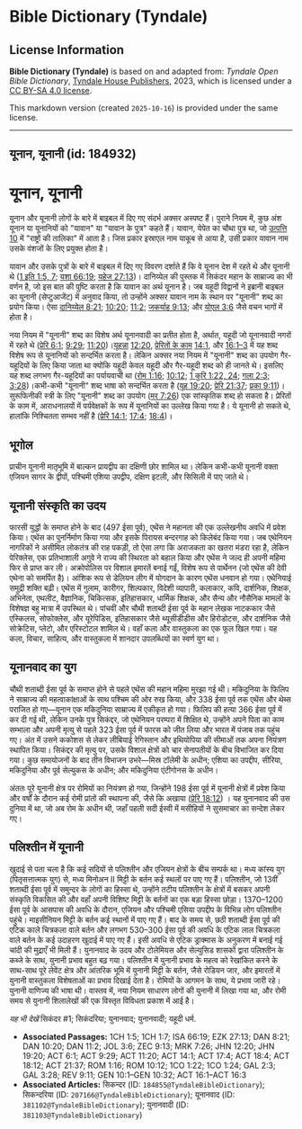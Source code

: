 # Bible Dictionary (Tyndale)

## License Information

**Bible Dictionary (Tyndale)** is based on and adapted from: _Tyndale Open Bible Dictionary_, [Tyndale House Publishers](https://tyndaleopenresources.com/), 2023, which is licensed under a [CC BY-SA 4.0 license](https://creativecommons.org/licenses/by-sa/4.0/legalcode.en).

This markdown version (created `2025-10-16`) is provided under the same license.



--------------------------------

## यूनान, यूनानी (id: 184932)

यूनान, यूनानी
=============

यूनान और यूनानी लोगों के बारे में बाइबल में दिए गए संदर्भ अक्सर अस्पष्ट हैं। पुराने नियम में, कुछ अंश यूनान या यूनानियों को "यावान" या "यावान के पुत्र" कहते हैं। यावान, येपेत का चौथा पुत्र था, जो [उत्पत्ति 10](https://ref.ly/Gen10:1-Gen10:32) में "राष्ट्रों की तालिका" में आता है। जिस प्रकार इस्राएल नाम याकूब से आया है, उसी प्रकार यावान नाम उसके वंशजों के लिए प्रयुक्त होता है।

यावान और उसके पुत्रों के बारे में बाइबल में दिए गए विवरण दर्शाते हैं कि वे यूनान देश में रहते थे और यूनानी थे ([1 इति 1:5, 7](https://ref.ly/1Chr1:5,1Chr1:7); [यशा 66:19](https://ref.ly/Isa66:19); [यहेज 27:13](https://ref.ly/Ezek27:13))। दानिय्येल की पुस्तक में सिकंदर महान के साम्राज्य का भी वर्णन है, जो इस बात की पुष्टि करता है कि यावान का अर्थ यूनान है। जब यहूदी विद्वानों ने इब्रानी बाइबल का यूनानी (सेप्टुआजेंट) में अनुवाद किया, तो उन्होंने अक्सर यावान नाम के स्थान पर "यूनानी" शब्द का प्रयोग किया। ऐसा [दानिय्येल 8:21](https://ref.ly/Dan8:21); [10:20](https://ref.ly/Dan10:20); [11:2](https://ref.ly/Dan11:2); [जकर्याह 9:13](https://ref.ly/Zech9:13); और [योएल 3:6](https://ref.ly/Joel3:6) जैसे वचन भागों में होता है। 

नया नियम में "यूनानी" शब्द का विशेष अर्थ यूनानवादी का प्रतीत होता है, अर्थात, यहूदी जो यूनानवादी नगरों में रहते थे ([प्रेरि 6:1](https://ref.ly/Acts6:1); [9:29](https://ref.ly/Acts9:29); [11:20](https://ref.ly/Acts11:20))।[यूह](https://ref.ly/John12:20)[न्ना](https://ref.ly/John12:20) [12:20](https://ref.ly/John12:20), [प्रेरि](https://ref.ly/Acts14:1)[तों के काम](https://ref.ly/Acts14:1) [14:1](https://ref.ly/Acts14:1), और [16:1–3](https://ref.ly/Acts16:1-Acts16:3) में यह शब्द विशेष रूप से यूनानियों को सन्दर्भित करता है। लेकिन अक्सर नया नियम में "यूनानी" शब्द का उपयोग गैर\-यहूदियों के लिए किया जाता था क्योंकि यहूदी केवल यहूदी और गैर\-यहूदी शब्द को ही जानते थे। इसलिए यह शब्द लगभग गैर\-यहूदियों का पर्यायवाची था ([रोम 1:16](https://ref.ly/Rom1:16); [10:12](https://ref.ly/Rom10:12); [1 कुरि 1:22, 24](https://ref.ly/1Cor1:22,1Cor1:24); [गला 2:3](https://ref.ly/Gal2:3); [3:28](https://ref.ly/Gal3:28))।कभी\-कभी "यूनानी" शब्द भाषा को सन्दर्भित करता है ([यूह 19:20](https://ref.ly/John19:20); [प्रेरि 21:37](https://ref.ly/Acts21:37); [प्रका 9:11](https://ref.ly/Rev9:11))।सुरूफ‍िनीकी स्त्री के लिए "यूनानी" शब्द का उपयोग ([मर 7:26](https://ref.ly/Mark7:26)) एक सांस्कृतिक शब्द हो सकता है। प्रेरितों के काम में, आराधनालयों में पर्यवेक्षकों के रूप में यूनानियों का उल्लेख किया गया है। ये यूनानी हो सकते थे, हालांकि निश्चितता सम्भव नहीं है ([प्रेरि 14:1](https://ref.ly/Acts14:1); [17:4](https://ref.ly/Acts17:4); [18:4](https://ref.ly/Acts18:4))।

भूगोल
-----

प्राचीन यूनानी मातृभूमि में बाल्कन प्रायद्वीप का दक्षिणी छोर शामिल था। लेकिन कभी\-कभी यूनानी वक्ता एजियन सागर के द्वीपों, पश्चिमी एशिया उपद्वीप, दक्षिण इटली, और सिसिली में पाए जाते थे।

यूनानी संस्कृति का उदय
----------------------

फारसी युद्धों के समाप्त होने के बाद (497 ईसा पूर्व), एथेंस ने महानता की एक उल्लेखनीय अवधि में प्रवेश किया। एथेंस का पुनर्निर्माण किया गया और इसके पिरायस बन्दरगाह को किलेबंद किया गया। जब एथेनियन नागरिकों ने असीमित लोकतंत्र की राह पकड़ी, तो ऐसा लगा कि अराजकता का खतरा मंडरा रहा है, लेकिन पेरिक्लेस, एक प्रतिभाशाली अगुवे ने राज्य की स्थिरता को बहाल किया और एथेंस ने जल्द ही अपनी महिमा फिर से प्राप्त कर ली। अक्रोपोलिस पर विशाल इमारतें बनाई गईं, विशेष रूप से पार्थेनन (जो एथेंस की देवी एथेना को समर्पित है)। आंशिक रूप से डेलियन लीग में योगदान के कारण एथेंस धनवान हो गया। एथेनियाई समुद्री शक्ति बढ़ी। एथेंस में गुलाम, कारीगर, शिल्पकार, विदेशी व्यापारी, कलाकार, कवि, दार्शनिक, शिक्षक, अभिनेता, एथलीट, वैज्ञानिक, चिकित्सक, इतिहासकार, धार्मिक शिक्षक, और सैन्य और नौसैनिक मामलों के विशेषज्ञ बहु मात्रा में उपस्थित थे। पांचवीं और चौथी शताब्दी ईसा पूर्व के महान लेखक नाटककार जैसे एस्किलस, सोफोक्लेस, और यूरेपिडिस, इतिहासकार जैसे थ्यूसीडीडीस और हिरोडोटस, और दार्शनिक जैसे सोक्रेटिस, प्लेटो, और एरिस्टोटल शामिल थे। वहाँ कला और वास्तुकला का एक फूल खिल गया। यह कला, विचार, साहित्य, और वास्तुकला में शानदार उपलब्धियों का स्वर्ण युग था।

यूनानवाद का युग
---------------

चौथी शताब्दी ईसा पूर्व के समाप्त होने से पहले एथेंस की महान महिमा मुरझा गई थी। मकिदुनिया के फिलिप ने साम्राज्य की महत्वाकांक्षाओं के साथ पश्चिम की ओर रुख किया, और 338 ईसा पूर्व तक एथेंस और थेब्स पराजित हो गए—यूनान एक मकिदुनिया साम्राज्य में एकीकृत हो गया। फिलिप की हत्या 366 ईसा पूर्व में कर दी गई थी, लेकिन उनके पुत्र सिकंद्दर, जो एथेनियन परम्परा में शिक्षित थे, उन्होंने अपने पिता का काम सम्भाला और अपनी मृत्यु से पहले 323 ईसा पूर्व में फारस को जीत लिया और भारत में पंजाब तक पहुंच गए। अंत में उसने ककोशस से लेकर लीबियाई रेगिस्तान और इथियोपिया की सीमाओं तक अपना नियंत्रण स्थापित किया। सिकंद्दर की मृत्यु पर, उसके विशाल क्षेत्रों को चार सेनापतीयों के बीच विभाजित कर दिया गया। कुछ समायोजनों के बाद तीन विभाजन उभरे—मिस्र टॉलेमी के अधीन; एशिया का उपद्दीप, सीरिया, मकिदुनिया और पूर्व सेल्युकस के अधीन; और मकिदुनिया एंटीगोनस के अधीन।

अंततः पूरे यूनानी क्षेत्र पर रोमियों का नियंत्रण हो गया, जिन्होंने 198 ईसा पूर्व में यूनानी क्षेत्रों में प्रवेश किया और वर्षों के दौरान कई रोमी प्रांतों की स्थापना की, जैसे कि अखाया ([प्रेरि 18:12](https://ref.ly/Acts18:12)) । यह युनानवाद की उस दुनिया में था, जो अब रोम के अधीन थी, जहाँ पहली सदी ईस्वी में मसीहियों ने सुसमाचार का सन्देश लेकर गए। 

पलिश्तीन में यूनानी
-------------------

खुदाई से पता चला है कि कई सदियों से पलिश्तीन और एजियन क्षेत्रों के बीच सम्पर्क था। मध्य कांस्य युग (पितृसत्तात्मक युग) से, मध्य मिनोअन II मिट्टी के बर्तन कई स्थलों पर पाए गए हैं। पलिश्तीन, जो 13वीं शताब्दी ईसा पूर्व में समुन्दर के लोगों का हिस्सा थे, उन्होंने तटीय पलिश्तीन के क्षेत्रों में बसकर अपनी संस्कृति विकसित की और वहाँ अपनी विशिष्ट मिट्टी के बर्तनों का एक बड़ा हिस्सा छोड़ा। 1370–1200 ईसा पूर्व के आसपास की अवधि के दौरान, एजियन और पश्चिमी एसिया उपद्दीप के विभिन्न लोग पलिश्तीन पहुंचे। माइसीनियन मिट्टी के बर्तन कई स्थानों में पाए गए हैं। बाद के समय से, छठी शताब्दी ईसा पूर्व की एटिक काले चित्रकला वाले बर्तन और लगभग 530–300 ईसा पूर्व की अवधि के एटिक लाल चित्रकला वाले बर्तन के कई उदाहरण खुदाई में पाए गए हैं। इसी अवधि से एटिक ड्राक्मास के अनुकरण में बनाई गई चांदी की मुद्राएँ भी मिली हैं। युनानवाद के उदय और टोलेमियस और सेल्युसिड शासकों द्वारा पलिश्तीन के कब्जे के साथ, युनानी प्रभाव बहुत बढ़ गया। पलिश्तीन में युनानी प्रभाव के महत्व को रेखांकित करने के साथ\-साथ पूरे लेवेंट क्षेत्र और आंतरिक भूमि में युनानी मिट्टी के बर्तन, जैसे रोडियन जार, और इमारतों में युनानी वास्तुकला विशेषताओं का प्रभाव दिखाई देता है। रोमियों के आगमन के साथ, ये प्रभाव जारी रहे। युनानी वाणिज्य की भाषा थी। वास्तव में, नया नियम साधारण लोगों की युनानी में लिखा गया था, और रोमी समय से युनानी शिलालेखों की एक विस्तृत विविधता प्रकाश में आई है।

*यह भी देखें* सिकंदर \#1; सिकंदरिया; युनानवाद; युनानवादी; यहूदी धर्म.

* **Associated Passages:** 1CH 1:5; 1CH 1:7; ISA 66:19; EZK 27:13; DAN 8:21; DAN 10:20; DAN 11:2; JOL 3:6; ZEC 9:13; MRK 7:26; JHN 12:20; JHN 19:20; ACT 6:1; ACT 9:29; ACT 11:20; ACT 14:1; ACT 17:4; ACT 18:4; ACT 18:12; ACT 21:37; ROM 1:16; ROM 10:12; 1CO 1:22; 1CO 1:24; GAL 2:3; GAL 3:28; REV 9:11; GEN 10:1–GEN 10:32; ACT 16:1–ACT 16:3
* **Associated Articles:** सिकन्दर (ID: `184855@TyndaleBibleDictionary`); सिकन्दरिया (ID: `207166@TyndaleBibleDictionary`); यूनानवाद (ID: `381102@TyndaleBibleDictionary`); युनानवादी (ID: `381103@TyndaleBibleDictionary`)

